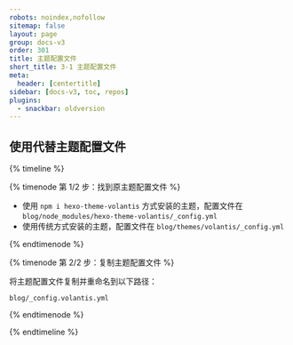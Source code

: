 ```yaml
---
robots: noindex,nofollow
sitemap: false
layout: page
group: docs-v3
order: 301
title: 主题配置文件
short_title: 3-1 主题配置文件
meta:
  header: [centertitle]
sidebar: [docs-v3, toc, repos]
plugins:
  - snackbar: oldversion
---
```



## 使用代替主题配置文件

{% timeline %}

{% timenode 第 1/2 步：找到原主题配置文件 %}

- 使用 `npm i hexo-theme-volantis` 方式安装的主题，配置文件在 `blog/node_modules/hexo-theme-volantis/_config.yml`
- 使用传统方式安装的主题，配置文件在 `blog/themes/volantis/_config.yml`

{% endtimenode %}

{% timenode 第 2/2 步：复制主题配置文件 %}

将主题配置文件复制并重命名到以下路径：
```
blog/_config.volantis.yml
```

{% endtimenode %}

{% endtimeline %}
